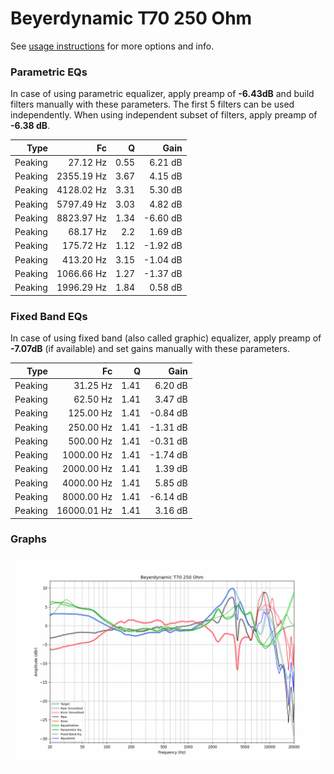 # Beyerdynamic T70 250 Ohm
See [usage instructions](https://github.com/jaakkopasanen/AutoEq#usage) for more options and info.

### Parametric EQs
In case of using parametric equalizer, apply preamp of **-6.43dB** and build filters manually
with these parameters. The first 5 filters can be used independently.
When using independent subset of filters, apply preamp of **-6.38 dB**.

| Type    | Fc         |    Q | Gain     |
|--------:|-----------:|-----:|---------:|
| Peaking | 27.12 Hz   | 0.55 | 6.21 dB  |
| Peaking | 2355.19 Hz | 3.67 | 4.15 dB  |
| Peaking | 4128.02 Hz | 3.31 | 5.30 dB  |
| Peaking | 5797.49 Hz | 3.03 | 4.82 dB  |
| Peaking | 8823.97 Hz | 1.34 | -6.60 dB |
| Peaking | 68.17 Hz   | 2.2  | 1.69 dB  |
| Peaking | 175.72 Hz  | 1.12 | -1.92 dB |
| Peaking | 413.20 Hz  | 3.15 | -1.04 dB |
| Peaking | 1066.66 Hz | 1.27 | -1.37 dB |
| Peaking | 1996.29 Hz | 1.84 | 0.58 dB  |

### Fixed Band EQs
In case of using fixed band (also called graphic) equalizer, apply preamp of **-7.07dB**
(if available) and set gains manually with these parameters.

| Type    | Fc          |    Q | Gain     |
|--------:|------------:|-----:|---------:|
| Peaking | 31.25 Hz    | 1.41 | 6.20 dB  |
| Peaking | 62.50 Hz    | 1.41 | 3.47 dB  |
| Peaking | 125.00 Hz   | 1.41 | -0.84 dB |
| Peaking | 250.00 Hz   | 1.41 | -1.31 dB |
| Peaking | 500.00 Hz   | 1.41 | -0.31 dB |
| Peaking | 1000.00 Hz  | 1.41 | -1.74 dB |
| Peaking | 2000.00 Hz  | 1.41 | 1.39 dB  |
| Peaking | 4000.00 Hz  | 1.41 | 5.85 dB  |
| Peaking | 8000.00 Hz  | 1.41 | -6.14 dB |
| Peaking | 16000.01 Hz | 1.41 | 3.16 dB  |

### Graphs
![](./Beyerdynamic%20T70%20250%20Ohm.png)